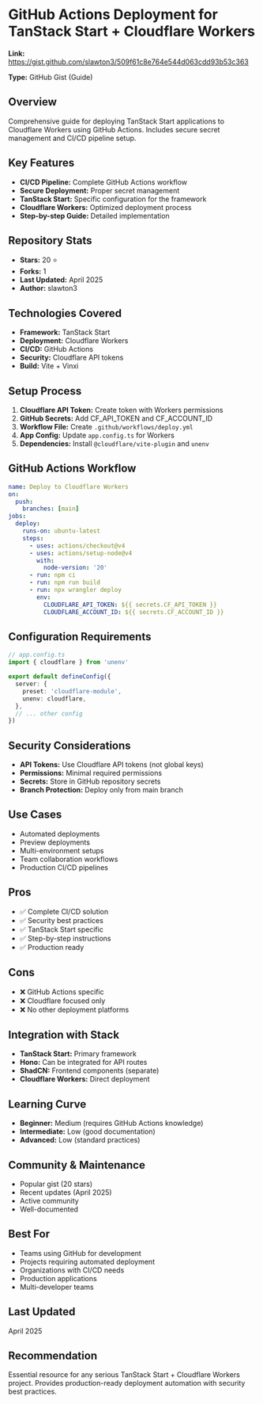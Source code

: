 # GitHub Actions Deployment for TanStack Start + Cloudflare Workers

**Link:** https://gist.github.com/slawton3/509f61c8e764e544d063cdd93b53c363

**Type:** GitHub Gist (Guide)

## Overview
Comprehensive guide for deploying TanStack Start applications to Cloudflare Workers using GitHub Actions. Includes secure secret management and CI/CD pipeline setup.

## Key Features
- **CI/CD Pipeline:** Complete GitHub Actions workflow
- **Secure Deployment:** Proper secret management
- **TanStack Start:** Specific configuration for the framework
- **Cloudflare Workers:** Optimized deployment process
- **Step-by-step Guide:** Detailed implementation

## Repository Stats
- **Stars:** 20 ⭐
- **Forks:** 1
- **Last Updated:** April 2025
- **Author:** slawton3

## Technologies Covered
- **Framework:** TanStack Start
- **Deployment:** Cloudflare Workers
- **CI/CD:** GitHub Actions
- **Security:** Cloudflare API tokens
- **Build:** Vite + Vinxi

## Setup Process
1. **Cloudflare API Token:** Create token with Workers permissions
2. **GitHub Secrets:** Add CF_API_TOKEN and CF_ACCOUNT_ID
3. **Workflow File:** Create `.github/workflows/deploy.yml`
4. **App Config:** Update `app.config.ts` for Workers
5. **Dependencies:** Install `@cloudflare/vite-plugin` and `unenv`

## GitHub Actions Workflow
```yaml
name: Deploy to Cloudflare Workers
on:
  push:
    branches: [main]
jobs:
  deploy:
    runs-on: ubuntu-latest
    steps:
      - uses: actions/checkout@v4
      - uses: actions/setup-node@v4
        with:
          node-version: '20'
      - run: npm ci
      - run: npm run build
      - run: npx wrangler deploy
        env:
          CLOUDFLARE_API_TOKEN: ${{ secrets.CF_API_TOKEN }}
          CLOUDFLARE_ACCOUNT_ID: ${{ secrets.CF_ACCOUNT_ID }}
```

## Configuration Requirements
```typescript
// app.config.ts
import { cloudflare } from 'unenv'

export default defineConfig({
  server: {
    preset: 'cloudflare-module',
    unenv: cloudflare,
  },
  // ... other config
})
```

## Security Considerations
- **API Tokens:** Use Cloudflare API tokens (not global keys)
- **Permissions:** Minimal required permissions
- **Secrets:** Store in GitHub repository secrets
- **Branch Protection:** Deploy only from main branch

## Use Cases
- Automated deployments
- Preview deployments
- Multi-environment setups
- Team collaboration workflows
- Production CI/CD pipelines

## Pros
- ✅ Complete CI/CD solution
- ✅ Security best practices
- ✅ TanStack Start specific
- ✅ Step-by-step instructions
- ✅ Production ready

## Cons
- ❌ GitHub Actions specific
- ❌ Cloudflare focused only
- ❌ No other deployment platforms

## Integration with Stack
- **TanStack Start:** Primary framework
- **Hono:** Can be integrated for API routes
- **ShadCN:** Frontend components (separate)
- **Cloudflare Workers:** Direct deployment

## Learning Curve
- **Beginner:** Medium (requires GitHub Actions knowledge)
- **Intermediate:** Low (good documentation)
- **Advanced:** Low (standard practices)

## Community & Maintenance
- Popular gist (20 stars)
- Recent updates (April 2025)
- Active community
- Well-documented

## Best For
- Teams using GitHub for development
- Projects requiring automated deployment
- Organizations with CI/CD needs
- Production applications
- Multi-developer teams

## Last Updated
April 2025

## Recommendation
Essential resource for any serious TanStack Start + Cloudflare Workers project. Provides production-ready deployment automation with security best practices.